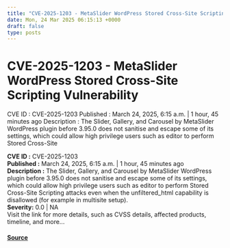 ```yaml
---
title: "CVE-2025-1203 - MetaSlider WordPress Stored Cross-Site Scripting Vulnerability"
date: Mon, 24 Mar 2025 06:15:13 +0000
draft: false
type: posts
---
```

# CVE-2025-1203 - MetaSlider WordPress Stored Cross-Site Scripting Vulnerability





 CVE ID : CVE-2025-1203 Published : March 24, 2025, 6:15 a.m. | 1 hour, 45 minutes ago Description : The Slider, Gallery, and Carousel by MetaSlider WordPress plugin before 3.95.0 does not sanitise and escape some of its settings, which could allow high privilege users such as editor to perform Stored Cross-Site

**CVE ID :** CVE-2025-1203  
**Published :** March 24, 2025, 6:15 a.m. | 1 hour, 45 minutes ago  
**Description :** The Slider, Gallery, and Carousel by MetaSlider WordPress plugin before 3.95.0 does not sanitise and escape some of its settings, which could allow high privilege users such as editor to perform Stored Cross-Site Scripting attacks even when the unfiltered\_html capability is disallowed (for example in multisite setup).  
**Severity:** 0.0 | NA  
Visit the link for more details, such as CVSS details, affected products, timeline, and more...

#### [Source](https://cvefeed.io/vuln/detail/CVE-2025-1203)


